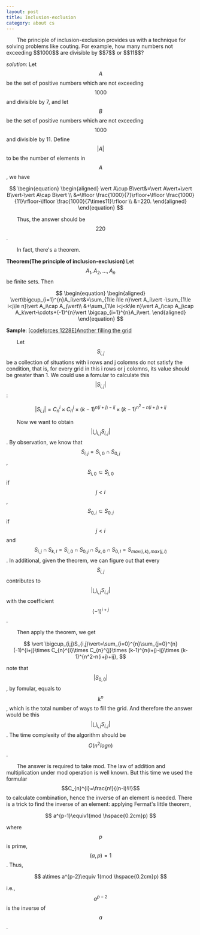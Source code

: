 ```yaml
---
layout: post
title: Inclusion-exclusion
category: about cs
---
```

<head>
<script type="text/javascript" async
      src="https://cdnjs.cloudflare.com/ajax/libs/mathjax/2.7.5/MathJax.js?config=TeX-MML-AM_CHTML">
    </script>
</head>
&#8195;&#8195;The principle of inclusion-exclusion provides us with a technique for solving problems like couting. For example, how many numbers not exceeding $$1000$$ are divisible by $$7$$ or $$11$$? 

<br>

<i>solution</i>: Let $$A$$ be the set of positive numbers which are not exceeding $$1000$$ and divisible by 7, and let $$B$$ be the set of positive numbers which are not exceeding $$1000$$ and divisible by 11. Define $$\vert A\vert$$ to be the number of elements in $$A$$, we have

<center>

$$
\begin{equation}
    \begin{aligned}
        \vert A\cup B\vert&=\vert A\vert+\vert B\vert-\vert A\cap B\vert \\
        &=\lfloor \frac{1000}{7}\rfloor+\lfloor \frac{1000}{11}\rfloor-\lfloor \frac{1000}{7\times11}\rfloor \\
        &=220.
    \end{aligned}
\end{equation}
$$

</center>

&#8195;&#8195;Thus, the answer should be $$220$$.

&#8195;&#8195;In fact, there's a theorem.
<br>

<strong>Theorem(The principle of inclusion-exclusion) </strong> Let $$A_1, A_2, \dots, A_n$$ be finite sets. Then

<center>

$$
\begin{equation}
    \begin{aligned}
    	\vert\bigcup_{i=1}^{n}A_i\vert&=\sum_{1\le i\le n}\vert A_i\vert -\sum_{1\le i<j\le n}\vert A_i\cap A_j\vert\\
    	&+\sum_{1\le i<j<k\le n}\vert A_i\cap A_j\cap A_k\vert-\cdots+(-1)^{n}\vert \bigcap_{i=1}^{n}A_i\vert.
    \end{aligned}
\end{equation}
$$

</center>

<strong>Sample</strong>: <a href="https://codeforces.com/contest/1228/problem/E">[codeforces 1228E]Another filling the grid</a>

&#8195;&#8195;Let $$S_{i,j}$$ be a collection of situations with i rows and j colomns do not satisfy the condition, that is, for every grid in this i rows or j colomns, its value should be greater than 1. We could use a fomular to calculate this $$\vert S_{i,j}\vert$$:

<center>

$$
\vert S_{i,j}\vert=C_{n}^{i}\times C_{n}^{j}\times (k-1)^{n(i+j)-ij}\times (k-1)^{n^2-n(i+j)+ij}
$$

</center>

&#8195;&#8195;Now we want to obtain $$\vert \bigcup_{i,j}S_{i,j}\vert$$. By observation, we know that $$S_{i,j}=S_{i,0}\cap S_{0,j}$$,  $$S_{i,0}\subset S_{j,0}$$ if $$j<i$$,  $$S_{0,i}\subset S_{0,j}$$ if $$j<i$$ and $$S_{i,j}\cap S_{k,l}=S_{i,0}\cap S_{0,j}\cap S_{k,0}\cap S_{0,l}=S_{max(i,k),max(j,l)}$$. In additional, given the theorem, we can figure out that every  $$S_{i,j}$$ contributes to $$\vert \bigcup_{i,j}S_{i,j}\vert$$ with the coefficient $$(-1)^{i+j}$$. 

&#8195;&#8195;Then apply the theorem, we get

<center>

$$
\vert \bigcup_{i,j}S_{i,j}\vert=\sum_{i=0}^{n}\sum_{j=0}^{n}(-1)^{i+j}\times C_{n}^{i}\times C_{n}^{j}\times (k-1)^{n(i+j)-ij}\times (k-1)^{n^2-n(i+j)+ij},
$$

</center>

note that $$\vert S_{0,0}\vert$$, by fomular, equals to $$k^n$$, which is the total number of ways to fill the grid. And therefore the answer would be this $$\vert \bigcup_{i,j}S_{i,j}\vert$$. The time complexity of the algorithm should be $$O(n^{2}logn)$$.

&#8195;&#8195;The answer is required to take mod. The law of addition and multiplication under mod operation is well known. But this time we used the formular $$C_{n}^{i}=\frac{n!}{(n-i)!i!}$$ to calculate combination, hence the inverse of an element is needed. There is a trick to find the inverse of an element: applying Fermat's little theorem, 

<center>

$$
a^{p-1}\equiv1(mod \hspace{0.2cm}p)
$$

</center>

where $$p$$ is prime, $$(a,p)=1$$. Thus,

<center>

$$
a\times a^{p-2}\equiv 1(mod \hspace{0.2cm}p)
$$

</center>

i.e., $$a^{p-2}$$ is the inverse of $$a$$.
